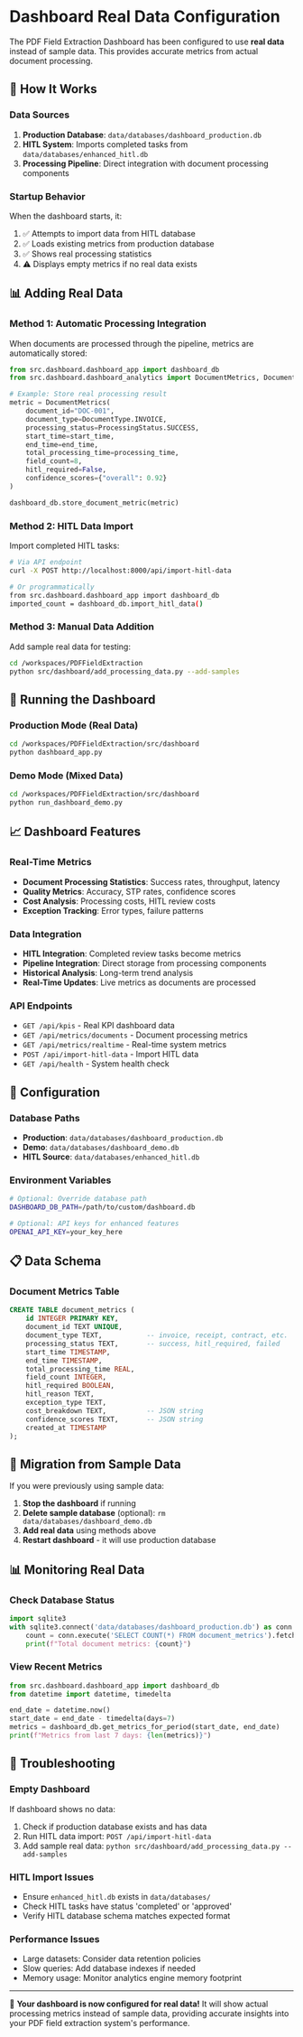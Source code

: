 # Dashboard Real Data Configuration

The PDF Field Extraction Dashboard has been configured to use **real data** instead of sample data. This provides accurate metrics from actual document processing.

## 🔄 How It Works

### Data Sources
1. **Production Database**: `data/databases/dashboard_production.db`
2. **HITL System**: Imports completed tasks from `data/databases/enhanced_hitl.db`
3. **Processing Pipeline**: Direct integration with document processing components

### Startup Behavior
When the dashboard starts, it:
1. ✅ Attempts to import data from HITL database
2. ✅ Loads existing metrics from production database
3. ✅ Shows real processing statistics
4. ⚠️  Displays empty metrics if no real data exists

## 📊 Adding Real Data

### Method 1: Automatic Processing Integration
When documents are processed through the pipeline, metrics are automatically stored:
```python
from src.dashboard.dashboard_app import dashboard_db
from src.dashboard.dashboard_analytics import DocumentMetrics, DocumentType, ProcessingStatus

# Example: Store real processing result
metric = DocumentMetrics(
    document_id="DOC-001",
    document_type=DocumentType.INVOICE,
    processing_status=ProcessingStatus.SUCCESS,
    start_time=start_time,
    end_time=end_time,
    total_processing_time=processing_time,
    field_count=8,
    hitl_required=False,
    confidence_scores={"overall": 0.92}
)

dashboard_db.store_document_metric(metric)
```

### Method 2: HITL Data Import
Import completed HITL tasks:
```bash
# Via API endpoint
curl -X POST http://localhost:8000/api/import-hitl-data

# Or programmatically
from src.dashboard.dashboard_app import dashboard_db
imported_count = dashboard_db.import_hitl_data()
```

### Method 3: Manual Data Addition
Add sample real data for testing:
```bash
cd /workspaces/PDFFieldExtraction
python src/dashboard/add_processing_data.py --add-samples
```

## 🚀 Running the Dashboard

### Production Mode (Real Data)
```bash
cd /workspaces/PDFFieldExtraction/src/dashboard
python dashboard_app.py
```

### Demo Mode (Mixed Data)
```bash
cd /workspaces/PDFFieldExtraction/src/dashboard
python run_dashboard_demo.py
```

## 📈 Dashboard Features

### Real-Time Metrics
- **Document Processing Statistics**: Success rates, throughput, latency
- **Quality Metrics**: Accuracy, STP rates, confidence scores
- **Cost Analysis**: Processing costs, HITL review costs
- **Exception Tracking**: Error types, failure patterns

### Data Integration
- **HITL Integration**: Completed review tasks become metrics
- **Pipeline Integration**: Direct storage from processing components
- **Historical Analysis**: Long-term trend analysis
- **Real-Time Updates**: Live metrics as documents are processed

### API Endpoints
- `GET /api/kpis` - Real KPI dashboard data
- `GET /api/metrics/documents` - Document processing metrics
- `GET /api/metrics/realtime` - Real-time system metrics
- `POST /api/import-hitl-data` - Import HITL data
- `GET /api/health` - System health check

## 🔧 Configuration

### Database Paths
- **Production**: `data/databases/dashboard_production.db`
- **Demo**: `data/databases/dashboard_demo.db`
- **HITL Source**: `data/databases/enhanced_hitl.db`

### Environment Variables
```bash
# Optional: Override database path
DASHBOARD_DB_PATH=/path/to/custom/dashboard.db

# Optional: API keys for enhanced features
OPENAI_API_KEY=your_key_here
```

## 📋 Data Schema

### Document Metrics Table
```sql
CREATE TABLE document_metrics (
    id INTEGER PRIMARY KEY,
    document_id TEXT UNIQUE,
    document_type TEXT,           -- invoice, receipt, contract, etc.
    processing_status TEXT,       -- success, hitl_required, failed
    start_time TIMESTAMP,
    end_time TIMESTAMP,
    total_processing_time REAL,
    field_count INTEGER,
    hitl_required BOOLEAN,
    hitl_reason TEXT,
    exception_type TEXT,
    cost_breakdown TEXT,          -- JSON string
    confidence_scores TEXT,       -- JSON string
    created_at TIMESTAMP
);
```

## 🎯 Migration from Sample Data

If you were previously using sample data:

1. **Stop the dashboard** if running
2. **Delete sample database** (optional): `rm data/databases/dashboard_demo.db`
3. **Add real data** using methods above
4. **Restart dashboard** - it will use production database

## 📊 Monitoring Real Data

### Check Database Status
```python
import sqlite3
with sqlite3.connect('data/databases/dashboard_production.db') as conn:
    count = conn.execute('SELECT COUNT(*) FROM document_metrics').fetchone()[0]
    print(f"Total document metrics: {count}")
```

### View Recent Metrics
```python
from src.dashboard.dashboard_app import dashboard_db
from datetime import datetime, timedelta

end_date = datetime.now()
start_date = end_date - timedelta(days=7)
metrics = dashboard_db.get_metrics_for_period(start_date, end_date)
print(f"Metrics from last 7 days: {len(metrics)}")
```

## 🚨 Troubleshooting

### Empty Dashboard
If dashboard shows no data:
1. Check if production database exists and has data
2. Run HITL data import: `POST /api/import-hitl-data`
3. Add sample real data: `python src/dashboard/add_processing_data.py --add-samples`

### HITL Import Issues
- Ensure `enhanced_hitl.db` exists in `data/databases/`
- Check HITL tasks have status 'completed' or 'approved'
- Verify HITL database schema matches expected format

### Performance Issues
- Large datasets: Consider data retention policies
- Slow queries: Add database indexes if needed
- Memory usage: Monitor analytics engine memory footprint

---

🎉 **Your dashboard is now configured for real data!** It will show actual processing metrics instead of sample data, providing accurate insights into your PDF field extraction system's performance.
